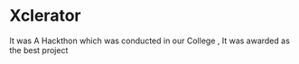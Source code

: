 # Xclerator
It was A Hackthon which was conducted in our College , It was awarded as the best project
